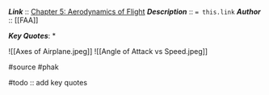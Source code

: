 ***Link***      :: [Chapter 5: Aerodynamics of Flight](https://www.faa.gov/sites/faa.gov/files/regulations_policies/handbooks_manuals/aviation/phak/07_phak_ch5.pdf)
***Description***      :: `= this.link`
***Author*** :: [[FAA]]

***Key Quotes***:
* 

![[Axes of Airplane.jpeg]]
![[Angle of Attack vs Speed.jpeg]]

#source #phak 

#todo :: add key quotes